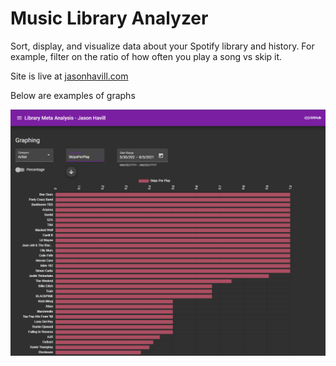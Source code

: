 # Music Library Analyzer

Sort, display, and visualize data about your Spotify library and history. For example, filter on the ratio of how often you play a song vs skip it.

Site is live at [jasonhavill.com](https://www.jasonhavill.com/)
 
Below are examples of graphs

![](https://github.com/jphavill/MusicLibraryAnalyzerWebsite/blob/master/ExamplePics/ExampleSkipsPerPlay.png)
